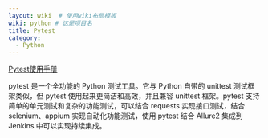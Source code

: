 ```yaml
---
layout: wiki  # 使用wiki布局模板
wiki: python # 这是项目名
title: Pytest
category:
  - Python
---
```


[Pytest使用手册](https://learning-pytest.readthedocs.io/zh/latest/doc/intro/getting-started.html)

pytest 是一个全功能的 Python 测试工具。它与 Python 自带的 unittest 测试框架类似，但 pytest 使用起来更简洁和高效，并且兼容 unittest 框架。pytest 支持简单的单元测试和复杂的功能测试，可以结合 requests 实现接口测试，结合 selenium、appium 实现自动化功能测试，使用 pytest 结合 Allure2 集成到 Jenkins 中可以实现持续集成。